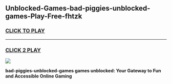 
## Unblocked-Games-bad-piggies-unblocked-games-Play-Free-fhtzk
<h3>
<a href="https://premium76.site?title=bad-piggies-unblocked-games&ref=10A">CLICK TO PLAY</a></h3>
<hr>

<h3>
<a href="https://premium76.site?title=bad-piggies-unblocked-games&ref=10A">CLICK 2 PLAY</a>
  
</h3>

<a href="https://premium76.site?title=bad-piggies-unblocked-games&ref=10A"><img src="https://clearcache.store/games.png"></a>


**bad-piggies-unblocked-games games unblocked: Your Gateway to Fun and Accessible Online Gaming**
